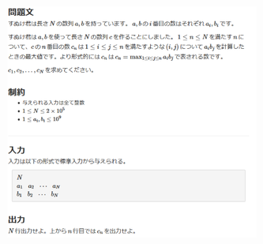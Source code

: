 ![question](https://github.com/kimura-12/AtCoder_Training/blob/master/Keyence/A.Two_Sequences2/question1.png)
